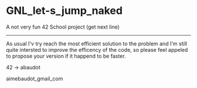 # GNL_let-s_jump_naked
A not very fun 42 School project (get next line)
______________________
As usual I'v try reach the most efficient solution to the problem
and I'm still quite intersted to improve the efficency of the code, so please
feel appeled to propose your version if it happend to be faster.

42 -> abaudot

aimebaudot_gmail_com
